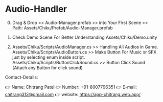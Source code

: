 # Audio-Handler

0. Drag & Drop >> Audio-Manager.prefab >> into Your First Scene >> Path: Assets/Chiku/Prefab/Audio-Manager.prefab  

1. Check Demo Scene For Better Understanding Assets/Chiku/Demo.unity

2. 	Assets/Chiku/Scripts/AudioManager.cs 		>> Handling All Audios in Game.
	Assets/Chiku/Scripts/AudioButton.cs 		>> Make Button For Music or SFX just by selecting enum inside script.
	Assets/Chiku/Scripts/ButtonClickSound.cs	>> Button Click Sound (Attach any Button for click sound)


Contact-Details: 

👉 Name:		Chitrang Patel 
👉 Number: 	+91-8007796351
👉 E-mail: 	chitrang313@gmail.com
👉 website: 	https://app-chitrang.web.app/
